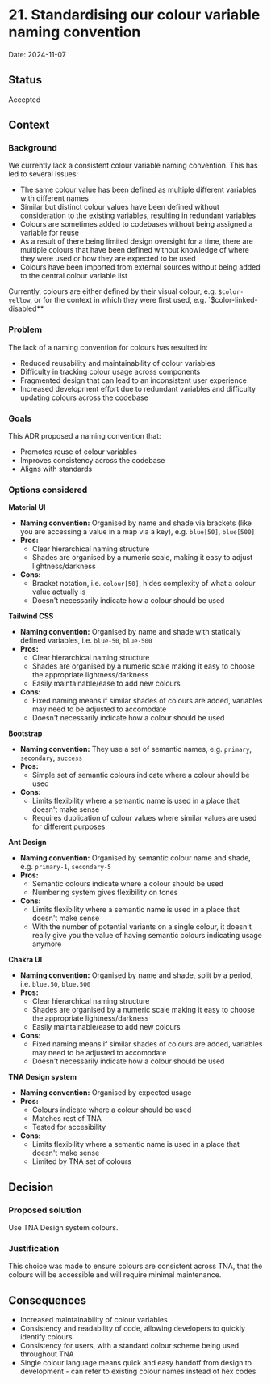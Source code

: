 # 21. Standardising our colour variable naming convention

Date: 2024-11-07

## Status

Accepted

## Context

### Background

We currently lack a consistent colour variable naming convention. This has led to several issues:

- The same colour value has been defined as multiple different variables with different names
- Similar but distinct colour values have been defined without consideration to the existing variables, resulting in redundant variables
- Colours are sometimes added to codebases without being assigned a variable for reuse
- As a result of there being limited design oversight for a time, there are multiple colours that have been defined without knowledge of where they were used or how they are expected to be used
- Colours have been imported from external sources without being added to the central colour variable list

Currently, colours are either defined by their visual colour, e.g. `$color-yellow`, or for the context in which they were first used, e.g. `$color-linked-disabled\*\*

### Problem

The lack of a naming convention for colours has resulted in:

- Reduced reusability and maintainability of colour variables
- Difficulty in tracking colour usage across components
- Fragmented design that can lead to an inconsistent user experience
- Increased development effort due to redundant variables and difficulty updating colours across the codebase

### Goals

This ADR proposed a naming convention that:

- Promotes reuse of colour variables
- Improves consistency across the codebase
- Aligns with standards

### Options considered

**Material UI**

- **Naming convention:** Organised by name and shade via brackets (like you are accessing a value in a map via a key), e.g. `blue[50]`, `blue[500]`
- **Pros:**
  - Clear hierarchical naming structure
  - Shades are organised by a numeric scale, making it easy to adjust lightness/darkness
- **Cons:**
  - Bracket notation, i.e. `colour[50]`, hides complexity of what a colour value actually is
  - Doesn't necessarily indicate how a colour should be used

**Tailwind CSS**

- **Naming convention:** Organised by name and shade with statically defined variables, i.e. `blue-50`, `blue-500`
- **Pros:**
  - Clear hierarchical naming structure
  - Shades are organised by a numeric scale making it easy to choose the appropriate lightness/darkness
  - Easily maintainable/ease to add new colours
- **Cons:**
  - Fixed naming means if similar shades of colours are added, variables may need to be adjusted to accomodate
  - Doesn't necessarily indicate how a colour should be used

**Bootstrap**

- **Naming convention:** They use a set of semantic names, e.g. `primary`, `secondary`, `success`
- **Pros:**
  - Simple set of semantic colours indicate where a colour should be used
- **Cons:**
  - Limits flexibility where a semantic name is used in a place that doesn't make sense
  - Requires duplication of colour values where similar values are used for different purposes

**Ant Design**

- **Naming convention:** Organised by semantic colour name and shade, e.g. `primary-1`, `secondary-5`
- **Pros:**
  - Semantic colours indicate where a colour should be used
  - Numbering system gives flexibility on tones
- **Cons:**
  - Limits flexibility where a semantic name is used in a place that doesn't make sense
  - With the number of potential variants on a single colour, it doesn't really give you the value of having semantic colours indicating usage anymore

**Chakra UI**

- **Naming convention:** Organised by name and shade, split by a period, i.e. `blue.50`, `blue.500`
- **Pros:**
  - Clear hierarchical naming structure
  - Shades are organised by a numeric scale making it easy to choose the appropriate lightness/darkness
  - Easily maintainable/ease to add new colours
- **Cons:**
  - Fixed naming means if similar shades of colours are added, variables may need to be adjusted to accomodate
  - Doesn't necessarily indicate how a colour should be used

**TNA Design system**

- **Naming convention:** Organised by expected usage
- **Pros:**
  - Colours indicate where a colour should be used
  - Matches rest of TNA
  - Tested for accesibility
- **Cons:**
  - Limits flexibility where a semantic name is used in a place that doesn't make sense
  - Limited by TNA set of colours

## Decision

### Proposed solution

Use TNA Design system colours.

### Justification

This choice was made to ensure colours are consistent across TNA, that the colours will be accessible and will require minimal maintenance.

## Consequences

- Increased maintainability of colour variables
- Consistency and readability of code, allowing developers to quickly identify colours
- Consistency for users, with a standard colour scheme being used throughout TNA
- Single colour language means quick and easy handoff from design to development - can refer to existing colour names instead of hex codes
